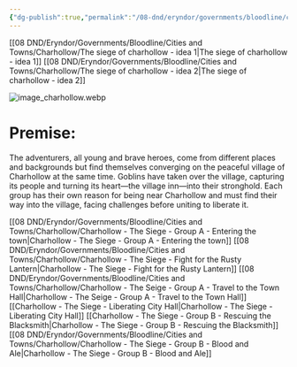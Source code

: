 ```yaml
---
{"dg-publish":true,"permalink":"/08-dnd/eryndor/governments/bloodline/cities-and-towns/charhollow/charhollow-the-siege-of-charhollow-opening-adventure/"}
---
```


[[08 DND/Eryndor/Governments/Bloodline/Cities and Towns/Charhollow/The  siege of charhollow - idea 1\|The  siege of charhollow - idea 1]]
[[08 DND/Eryndor/Governments/Bloodline/Cities and Towns/Charhollow/The  siege of charhollow - idea 2\|The  siege of charhollow - idea 2]]

![image_charhollow.webp](/img/user/08%20DND/Eryndor/Governments/Bloodline/Cities%20and%20Towns/Charhollow/image_charhollow.webp)
# **Premise:**  
The adventurers, all young and brave heroes, come from different places and backgrounds but find themselves converging on the peaceful village of Charhollow at the same time. Goblins have taken over the village, capturing its people and turning its heart—the village inn—into their stronghold. Each group has their own reason for being near Charhollow and must find their way into the village, facing challenges before uniting to liberate it.

[[08 DND/Eryndor/Governments/Bloodline/Cities and Towns/Charhollow/Charhollow - The Siege - Group A - Entering the town\|Charhollow - The Siege - Group A - Entering the town]]
[[08 DND/Eryndor/Governments/Bloodline/Cities and Towns/Charhollow/Charhollow - The Siege - Fight for the Rusty Lantern\|Charhollow - The Siege - Fight for the Rusty Lantern]]
[[08 DND/Eryndor/Governments/Bloodline/Cities and Towns/Charhollow/Charhollow - The Seige - Group A - Travel to the Town Hall\|Charhollow - The Seige - Group A - Travel to the Town Hall]]
[[Charhollow - The Siege - Liberating City Hall\|Charhollow - The Siege - Liberating City Hall]]
[[Charhollow - The Siege - Group B - Rescuing the Blacksmith\|Charhollow - The Siege - Group B - Rescuing the Blacksmith]]
[[08 DND/Eryndor/Governments/Bloodline/Cities and Towns/Charhollow/Charhollow - The Siege - Group B - Blood and Ale\|Charhollow - The Siege - Group B - Blood and Ale]]
